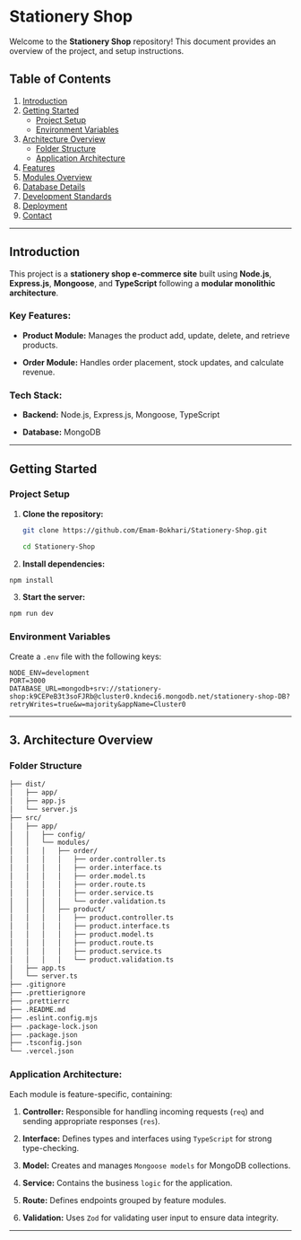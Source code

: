 # Stationery Shop

Welcome to the **Stationery Shop** repository! This document provides an overview of the project, and setup instructions.

## Table of Contents

1. [Introduction](#introduction)
2. [Getting Started](#getting-started)
   - [Project Setup](#project-setup)
   - [Environment Variables](#environment-variables)
3. [Architecture Overview](#architecture-overview)
   - [Folder Structure](#folder-structure)
   - [Application Architecture](#application-architecture)
4. [Features](#features)
5. [Modules Overview](#modules-overview)
6. [Database Details](#database-details)
7. [Development Standards](#development-standards)
8. [Deployment](#deployment)
9. [Contact](#contact)

---

## Introduction

This project is a **stationery shop e-commerce site** built using **Node.js**, **Express.js**, **Mongoose**, and **TypeScript** following a **modular monolithic architecture**.

### Key Features:

- **Product Module:** Manages the product add, update, delete, and retrieve products.

- **Order Module:** Handles order placement, stock updates, and calculate revenue.

### Tech Stack:

- **Backend:** Node.js, Express.js, Mongoose, TypeScript

- **Database:** MongoDB

---

## Getting Started

### Project Setup

1. **Clone the repository:**

   ```bash
   git clone https://github.com/Emam-Bokhari/Stationery-Shop.git

   cd Stationery-Shop

   ```

2. **Install dependencies:**

```bash
npm install
```

3. **Start the server:**

```bash
npm run dev
```

### Environment Variables

Create a `.env` file with the following keys:

```env
NODE_ENV=development
PORT=3000
DATABASE_URL=mongodb+srv://stationery-shop:k9CEPeB3t3soFJRb@cluster0.kndeci6.mongodb.net/stationery-shop-DB?retryWrites=true&w=majority&appName=Cluster0
```

---

## 3. Architecture Overview

### Folder Structure

```bash
├── dist/
│   ├── app/
│   ├── app.js
│   └── server.js
├── src/
│   ├── app/
│   │   ├── config/
│   │   └── modules/
│   │   │   ├── order/
│   │   │   │   ├── order.controller.ts
│   │   │   │   ├── order.interface.ts
│   │   │   │   ├── order.model.ts
│   │   │   │   ├── order.route.ts
│   │   │   │   ├── order.service.ts
│   │   │   │   └── order.validation.ts
│   │   │   ├── product/
│   │   │   │   ├── product.controller.ts
│   │   │   │   ├── product.interface.ts
│   │   │   │   ├── product.model.ts
│   │   │   │   ├── product.route.ts
│   │   │   │   ├── product.service.ts
│   │   │   │   └── product.validation.ts
│   ├── app.ts
│   └── server.ts
├── .gitignore
├── .prettierignore
├── .prettierrc
├── .README.md
├── .eslint.config.mjs
├── .package-lock.json
├── .package.json
├── .tsconfig.json
└── .vercel.json
```

### Application Architecture:

Each module is feature-specific, containing:

1. **Controller:** Responsible for handling incoming requests (`req`) and sending appropriate responses (`res`).

2. **Interface:** Defines types and interfaces using `TypeScript` for strong type-checking.

3. **Model:** Creates and manages `Mongoose models` for MongoDB collections.

4. **Service:** Contains the business `logic` for the application.

5. **Route:** Defines endpoints grouped by feature modules.

6. **Validation:** Uses `Zod` for validating user input to ensure data integrity.

---
